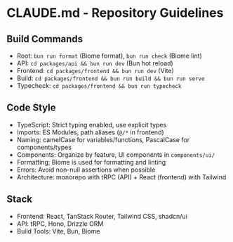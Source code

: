 # CLAUDE.md - Repository Guidelines

## Build Commands
- Root: `bun run format` (Biome format), `bun run check` (Biome lint)
- API: `cd packages/api && bun run dev` (Bun hot reload)
- Frontend: `cd packages/frontend && bun run dev` (Vite)
- Build: `cd packages/frontend && bun run build && bun run serve`
- Typecheck: `cd packages/frontend && bun run typecheck`

## Code Style
- TypeScript: Strict typing enabled, use explicit types
- Imports: ES Modules, path aliases (`@/*` in frontend)
- Naming: camelCase for variables/functions, PascalCase for components/types
- Components: Organize by feature, UI components in `components/ui/`
- Formatting: Biome is used for formatting and linting
- Errors: Avoid non-null assertions when possible
- Architecture: monorepo with tRPC (API) + React (frontend) with Tailwind

## Stack
- Frontend: React, TanStack Router, Tailwind CSS, shadcn/ui
- API: tRPC, Hono, Drizzle ORM
- Build Tools: Vite, Bun, Biome